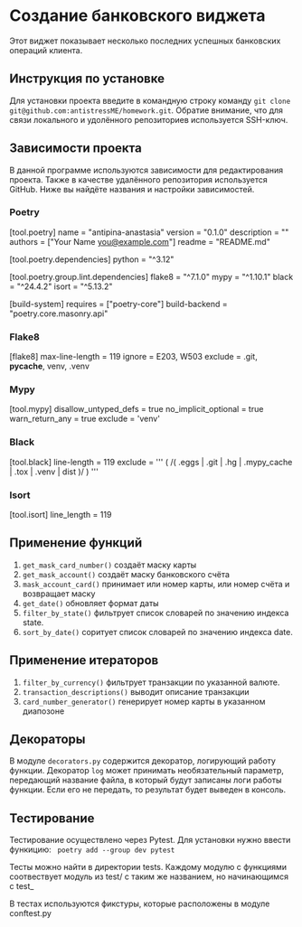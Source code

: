 # Создание банковского виджета

Этот виджет показывает несколько последних успешных банковских операций клиента.

## Инструкция по установке

Для установки проекта введите в командную строку команду ` git clone git@github.com:antistressME/homework.git `.
Обратие внимание, что для связи локального и удолённого репозиториев используется SSH-ключ.

## Зависимости проекта

В данной программе используются зависимости для редактирования проекта. 
Также в качестве удалённого репозитория используется GitHub. 
Ниже вы найдёте названия и настройки зависимостей.

### Poetry

[tool.poetry]
name = "antipina-anastasia"
version = "0.1.0"
description = ""
authors = ["Your Name <you@example.com>"]
readme = "README.md"

[tool.poetry.dependencies]
python = "^3.12"


[tool.poetry.group.lint.dependencies]
flake8 = "^7.1.0"
mypy = "^1.10.1"
black = "^24.4.2"
isort = "^5.13.2"

[build-system]
requires = ["poetry-core"]
build-backend = "poetry.core.masonry.api"

### Flake8

[flake8]
max-line-length = 119
ignore = E203, W503
exclude = .git, __pycache__, venv, .venv

### Mypy

[tool.mypy]
disallow_untyped_defs = true
no_implicit_optional = true
warn_return_any = true
exclude = 'venv'

### Black

[tool.black]
line-length = 119
exclude = '''
(
  /(
      \.eggs
    | \.git
    | \.hg
    | \.mypy_cache
    | \.tox
    | \.venv
    | dist
  )/
)
'''

### Isort

[tool.isort]
line_length = 119

## Применение функций

1. ` get_mask_card_number() ` создаёт маску карты
2. `get_mask_account()` создаёт маску банковского счёта
3. `mask_account_card()` принимает или номер карты, или номер счёта и возвращает маску
4. `get_date()` обновляет формат даты
5. `filter_by_state()` фильтрует список словарей по значению индекса state.
6. `sort_by_date()` соритует список словарей по значению индекса date.

## Применение итераторов

1. `filter_by_currency()` фильтрует транзакции по указанной валюте.
2. `transaction_descriptions()` выводит описание транзакции
3. `card_number_generator()` генерирует номер карты в указанном диапозоне

## Декораторы

В модуле `decorators.py` содержится декоратор, логирующий работу функции.
Декоратор `log` может принимать необязательный параметр, передающий название файла,
в который будут записаны логи работы функции. Если его не передать, то результат будет выведен в консоль.

## Тестирование

Тестирование осуществлено через Pytest.
Для установки нужно ввести функицию:
` poetry add --group dev pytest`

Тесты можно найти в директории tests. 
Каждому модулю с функциями соотвествует модуль из test/ 
с таким же названием, но начинающимся с test_

В тестах используются фикстуры, которые расположены в модуле conftest.py

